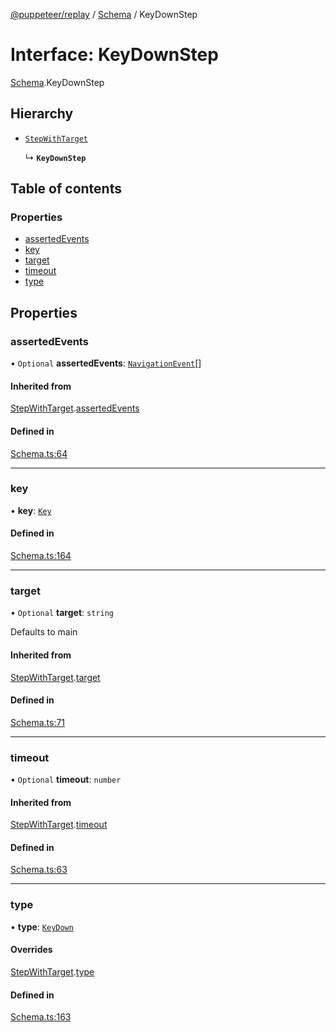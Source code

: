[@puppeteer/replay](../README.md) / [Schema](../modules/Schema.md) / KeyDownStep

# Interface: KeyDownStep

[Schema](../modules/Schema.md).KeyDownStep

## Hierarchy

- [`StepWithTarget`](Schema.StepWithTarget.md)

  ↳ **`KeyDownStep`**

## Table of contents

### Properties

- [assertedEvents](Schema.KeyDownStep.md#assertedevents)
- [key](Schema.KeyDownStep.md#key)
- [target](Schema.KeyDownStep.md#target)
- [timeout](Schema.KeyDownStep.md#timeout)
- [type](Schema.KeyDownStep.md#type)

## Properties

### assertedEvents

• `Optional` **assertedEvents**: [`NavigationEvent`](Schema.NavigationEvent.md)[]

#### Inherited from

[StepWithTarget](Schema.StepWithTarget.md).[assertedEvents](Schema.StepWithTarget.md#assertedevents)

#### Defined in

[Schema.ts:64](https://github.com/puppeteer/replay/blob/main/src/Schema.ts#L64)

---

### key

• **key**: [`Key`](../modules/Schema.md#key)

#### Defined in

[Schema.ts:164](https://github.com/puppeteer/replay/blob/main/src/Schema.ts#L164)

---

### target

• `Optional` **target**: `string`

Defaults to main

#### Inherited from

[StepWithTarget](Schema.StepWithTarget.md).[target](Schema.StepWithTarget.md#target)

#### Defined in

[Schema.ts:71](https://github.com/puppeteer/replay/blob/main/src/Schema.ts#L71)

---

### timeout

• `Optional` **timeout**: `number`

#### Inherited from

[StepWithTarget](Schema.StepWithTarget.md).[timeout](Schema.StepWithTarget.md#timeout)

#### Defined in

[Schema.ts:63](https://github.com/puppeteer/replay/blob/main/src/Schema.ts#L63)

---

### type

• **type**: [`KeyDown`](../enums/Schema.StepType.md#keydown)

#### Overrides

[StepWithTarget](Schema.StepWithTarget.md).[type](Schema.StepWithTarget.md#type)

#### Defined in

[Schema.ts:163](https://github.com/puppeteer/replay/blob/main/src/Schema.ts#L163)
